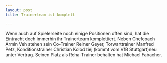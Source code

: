 ```yaml
---
layout: post
title: Trainerteam ist komplett

---
```


Wenn auch auf Spielerseite noch einige Positionen offen sind, hat die Eintracht doch immerhin ihr Trainerteam komplettiert. Neben Chefcoach Armin Veh stehen sein Co-Trainer Reiner Geyer, Torwarttrainer Manfred Petz, Konditionstrainer Christian Kolodziej (kommt vom VfB Stuttgart)neu unter Vertrag. Seinen Platz als Reha-Trainer behalten hat Michael Fabacher.


